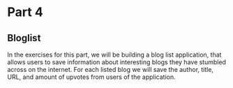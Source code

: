 # Part 4

## Bloglist

In the exercises for this part, we will be building a blog list application,
that allows users to save information about interesting blogs they have stumbled across on the internet.
For each listed blog we will save the author, title, URL, and amount of upvotes from users of the application.

